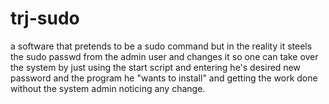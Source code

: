 # trj-sudo
a software that pretends to be a sudo command but  in the reality it steels the sudo passwd from the admin user and changes it so one can take over the system by just using the start script and entering he's desired new password and the program he "wants to install" and getting the work done without the system admin noticing any change.
